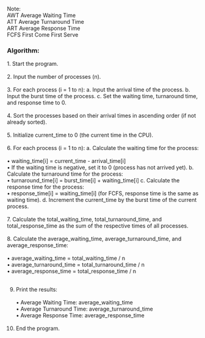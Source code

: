Note:<br>
AWT Average Waiting Time<br>
ATT Average Turnaround Time<br>
ART Average Response Time<br>
FCFS First Come First Serve<br>

<h3>Algorithm:</h3>
1.	Start the program.<br><br>
2.	Input the number of processes (n).<br><br>
3.	For each process (i = 1 to n): a. Input the arrival time of the process. b. Input the burst time of the process. c. Set the waiting time, turnaround time, and response time to 0.<br><br>
4.	Sort the processes based on their arrival times in ascending order (if not already sorted).<br><br>
5.	Initialize current_time to 0 (the current time in the CPU).<br><br>
6.	For each process (i = 1 to n): a. Calculate the waiting time for the process:<br><br>
•	waiting_time[i] = current_time - arrival_time[i]<br>
•	If the waiting time is negative, set it to 0 (process has not arrived yet). b. Calculate the turnaround time for the process:<br>
•	turnaround_time[i] = burst_time[i] + waiting_time[i] c. Calculate the response time for the process:<br>
•	response_time[i] = waiting_time[i] (for FCFS, response time is the same as waiting time). d. Increment the current_time by the burst time of the current process.<br><br>
7.	Calculate the total_waiting_time, total_turnaround_time, and total_response_time as the sum of the respective times of all processes.<br><br>
8.	Calculate the average_waiting_time, average_turnaround_time, and average_response_time:<br><br>
•	average_waiting_time = total_waiting_time / n<br>
•	average_turnaround_time = total_turnaround_time / n<br>
•	average_response_time = total_response_time / n<br><br>

9.	Print the results:<br><br>
•	Average Waiting Time: average_waiting_time<br>
•	Average Turnaround Time: average_turnaround_time<br>
•	Average Response Time: average_response_time<br><br>
10.	End the program.
